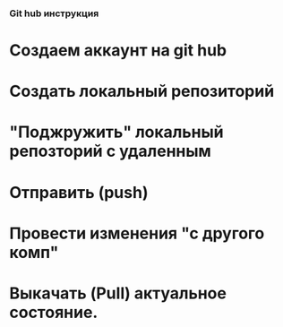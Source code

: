 ### Git hub инструкция
# Создаем аккаунт на git hub
# Создать локальный репозиторий 
# "Поджружить" локальный репозторий с удаленным
# Отправить (push)
# Провести изменения "с другого комп"
# Выкачать (Pull) актуальное состояние.